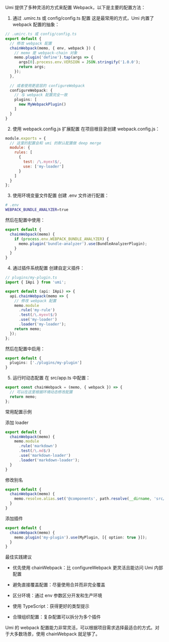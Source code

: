 Umi 提供了多种灵活的方式来配置 Webpack，以下是主要的配置方法：

1. 通过 .umirc.ts 或 config/config.ts 配置
这是最常用的方式，Umi 内置了 webpack 配置的抽象：

```typescript
// .umirc.ts 或 config/config.ts
export default {
  // 修改 webpack 配置
  chainWebpack(memo, { env, webpack }) {
    // memo 是 webpack-chain 对象
    memo.plugin('define').tap(args => {
      args[0].process.env.VERSION = JSON.stringify('1.0.0');
      return args;
    });
  },
  
  // 或者使用更底层的 configureWebpack
  configureWebpack: {
    // 与 webpack 配置完全一致
    plugins: [
      new MyWebpackPlugin()
    ]
  }
}
```
2. 使用 webpack.config.js 扩展配置
在项目根目录创建 webpack.config.js：

```javascript
module.exports = {
  // 这里的配置会和 umi 的默认配置做 deep merge
  module: {
    rules: [
      {
        test: /\.myext$/,
        use: ['my-loader']
      }
    ]
  }
};
```
3. 使用环境变量文件配置
创建 .env 文件进行配置：

```bash
# .env
WEBPACK_BUNDLE_ANALYZER=true
```
然后在配置中使用：

```typescript
export default {
  chainWebpack(memo) {
    if (process.env.WEBPACK_BUNDLE_ANALYZER) {
      memo.plugin('bundle-analyzer').use(BundleAnalyzerPlugin);
    }
  }
}
```
4. 通过插件系统配置
创建自定义插件：

```typescript
// plugins/my-plugin.ts
import { IApi } from 'umi';

export default (api: IApi) => {
  api.chainWebpack(memo => {
    // 修改 webpack 配置
    memo.module
      .rule('my-rule')
      .test(/\.myext$/)
      .use('my-loader')
      .loader('my-loader');
    return memo;
  });
};
```
然后在配置中启用：

```typescript
export default {
  plugins: ['./plugins/my-plugin']
}
```
5. 运行时动态配置
在 src/app.ts 中配置：

```typescript
export const chainWebpack = (memo, { webpack }) => {
  // 可以在这里根据环境动态修改配置
  return memo;
};
```
常用配置示例

添加 loader
```typescript
export default {
  chainWebpack(memo) {
    memo.module
      .rule('markdown')
      .test(/\.md$/)
      .use('markdown-loader')
      .loader('markdown-loader');
  }
}
```
修改别名
```typescript
export default {
  chainWebpack(memo) {
    memo.resolve.alias.set('@components', path.resolve(__dirname, 'src/components'));
  }
}
```
添加插件
```typescript
export default {
  chainWebpack(memo) {
    memo.plugin('my-plugin').use(MyPlugin, [{ option: true }]);
  }
}
```
最佳实践建议

- 优先使用 chainWebpack：比 configureWebpack 更灵活且能访问 Umi 内部配置

- 避免直接覆盖配置：尽量使用合并而非完全覆盖

- 区分环境：通过 env 参数区分开发和生产环境

- 使用 TypeScript：获得更好的类型提示

- 合理组织配置：复杂配置可以拆分为多个插件

Umi 的 webpack 配置能力非常灵活，可以根据项目需求选择最适合的方式。对于大多数场景，使用 chainWebpack 就足够了。